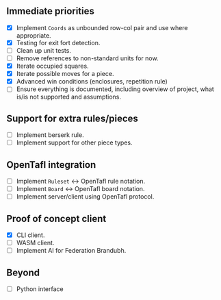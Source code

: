 ## Immediate priorities

- [X] Implement `Coords` as unbounded row-col pair and use where appropriate.
- [X] Testing for exit fort detection.
- [ ] Clean up unit tests.
- [ ] Remove references to non-standard units for now.
- [X] Iterate occupied squares.
- [X] Iterate possible moves for a piece.
- [X] Advanced win conditions (enclosures, repetition rule)
- [ ] Ensure everything is documented, including overview of project, what is/is not supported and assumptions.

## Support for extra rules/pieces

- [ ] Implement berserk rule.
- [ ] Implement support for other piece types.

## OpenTafl integration

- [ ] Implement `Ruleset` <-> OpenTafl rule notation.
- [ ] Implement `Board` <-> OpenTafl board notation.
- [ ] Implement server/client using OpenTafl protocol.

## Proof of concept client

- [X] CLI client.
- [ ] WASM client.
- [ ] Implement AI for Federation Brandubh.

## Beyond

- [ ] Python interface